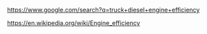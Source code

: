 https://www.google.com/search?q=truck+diesel+engine+efficiency

https://en.wikipedia.org/wiki/Engine_efficiency
